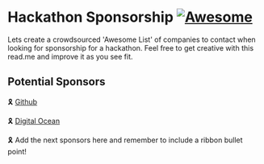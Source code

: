 # Hackathon Sponsorship [![Awesome](https://cdn.rawgit.com/sindresorhus/awesome/d7305f38d29fed78fa85652e3a63e154dd8e8829/media/badge.svg)](https://github.com/sindresorhus/awesome)

Lets create a crowdsourced 'Awesome List' of companies to contact when looking for sponsorship for a hackathon. Feel free to get creative with this read.me and improve it as you see fit.


## Potential Sponsors

🎗️ [Github](https://community.github.com/)

🎗️ [Digital Ocean](https://www.digitalocean.com/community/questions/discounts-or-support-for-nonprofit-organisation)

🎗️ Add the next sponsors here and remember to include a ribbon bullet point!


